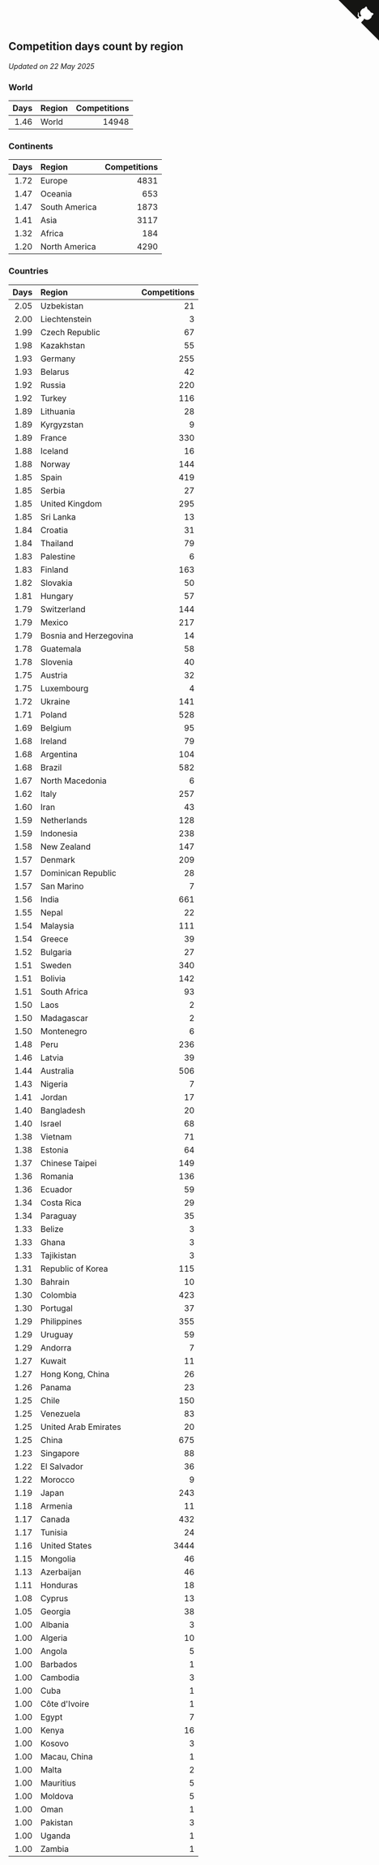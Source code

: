 ## Competition days count by region

*Updated on 22 May 2025*


### World

| Days | Region | Competitions |
| ---: | :--- | ---: |
| 1.46 | World | 14948 |

### Continents

| Days | Region | Competitions |
| ---: | :--- | ---: |
| 1.72 | Europe | 4831 |
| 1.47 | Oceania | 653 |
| 1.47 | South America | 1873 |
| 1.41 | Asia | 3117 |
| 1.32 | Africa | 184 |
| 1.20 | North America | 4290 |

### Countries

| Days | Region | Competitions |
| ---: | :--- | ---: |
| 2.05 | Uzbekistan | 21 |
| 2.00 | Liechtenstein | 3 |
| 1.99 | Czech Republic | 67 |
| 1.98 | Kazakhstan | 55 |
| 1.93 | Germany | 255 |
| 1.93 | Belarus | 42 |
| 1.92 | Russia | 220 |
| 1.92 | Turkey | 116 |
| 1.89 | Lithuania | 28 |
| 1.89 | Kyrgyzstan | 9 |
| 1.89 | France | 330 |
| 1.88 | Iceland | 16 |
| 1.88 | Norway | 144 |
| 1.85 | Spain | 419 |
| 1.85 | Serbia | 27 |
| 1.85 | United Kingdom | 295 |
| 1.85 | Sri Lanka | 13 |
| 1.84 | Croatia | 31 |
| 1.84 | Thailand | 79 |
| 1.83 | Palestine | 6 |
| 1.83 | Finland | 163 |
| 1.82 | Slovakia | 50 |
| 1.81 | Hungary | 57 |
| 1.79 | Switzerland | 144 |
| 1.79 | Mexico | 217 |
| 1.79 | Bosnia and Herzegovina | 14 |
| 1.78 | Guatemala | 58 |
| 1.78 | Slovenia | 40 |
| 1.75 | Austria | 32 |
| 1.75 | Luxembourg | 4 |
| 1.72 | Ukraine | 141 |
| 1.71 | Poland | 528 |
| 1.69 | Belgium | 95 |
| 1.68 | Ireland | 79 |
| 1.68 | Argentina | 104 |
| 1.68 | Brazil | 582 |
| 1.67 | North Macedonia | 6 |
| 1.62 | Italy | 257 |
| 1.60 | Iran | 43 |
| 1.59 | Netherlands | 128 |
| 1.59 | Indonesia | 238 |
| 1.58 | New Zealand | 147 |
| 1.57 | Denmark | 209 |
| 1.57 | Dominican Republic | 28 |
| 1.57 | San Marino | 7 |
| 1.56 | India | 661 |
| 1.55 | Nepal | 22 |
| 1.54 | Malaysia | 111 |
| 1.54 | Greece | 39 |
| 1.52 | Bulgaria | 27 |
| 1.51 | Sweden | 340 |
| 1.51 | Bolivia | 142 |
| 1.51 | South Africa | 93 |
| 1.50 | Laos | 2 |
| 1.50 | Madagascar | 2 |
| 1.50 | Montenegro | 6 |
| 1.48 | Peru | 236 |
| 1.46 | Latvia | 39 |
| 1.44 | Australia | 506 |
| 1.43 | Nigeria | 7 |
| 1.41 | Jordan | 17 |
| 1.40 | Bangladesh | 20 |
| 1.40 | Israel | 68 |
| 1.38 | Vietnam | 71 |
| 1.38 | Estonia | 64 |
| 1.37 | Chinese Taipei | 149 |
| 1.36 | Romania | 136 |
| 1.36 | Ecuador | 59 |
| 1.34 | Costa Rica | 29 |
| 1.34 | Paraguay | 35 |
| 1.33 | Belize | 3 |
| 1.33 | Ghana | 3 |
| 1.33 | Tajikistan | 3 |
| 1.31 | Republic of Korea | 115 |
| 1.30 | Bahrain | 10 |
| 1.30 | Colombia | 423 |
| 1.30 | Portugal | 37 |
| 1.29 | Philippines | 355 |
| 1.29 | Uruguay | 59 |
| 1.29 | Andorra | 7 |
| 1.27 | Kuwait | 11 |
| 1.27 | Hong Kong, China | 26 |
| 1.26 | Panama | 23 |
| 1.25 | Chile | 150 |
| 1.25 | Venezuela | 83 |
| 1.25 | United Arab Emirates | 20 |
| 1.25 | China | 675 |
| 1.23 | Singapore | 88 |
| 1.22 | El Salvador | 36 |
| 1.22 | Morocco | 9 |
| 1.19 | Japan | 243 |
| 1.18 | Armenia | 11 |
| 1.17 | Canada | 432 |
| 1.17 | Tunisia | 24 |
| 1.16 | United States | 3444 |
| 1.15 | Mongolia | 46 |
| 1.13 | Azerbaijan | 46 |
| 1.11 | Honduras | 18 |
| 1.08 | Cyprus | 13 |
| 1.05 | Georgia | 38 |
| 1.00 | Albania | 3 |
| 1.00 | Algeria | 10 |
| 1.00 | Angola | 5 |
| 1.00 | Barbados | 1 |
| 1.00 | Cambodia | 3 |
| 1.00 | Cuba | 1 |
| 1.00 | Côte d'Ivoire | 1 |
| 1.00 | Egypt | 7 |
| 1.00 | Kenya | 16 |
| 1.00 | Kosovo | 3 |
| 1.00 | Macau, China | 1 |
| 1.00 | Malta | 2 |
| 1.00 | Mauritius | 5 |
| 1.00 | Moldova | 5 |
| 1.00 | Oman | 1 |
| 1.00 | Pakistan | 3 |
| 1.00 | Uganda | 1 |
| 1.00 | Zambia | 1 |


<a href="https://github.com/jonatanklosko/wca_statistics" class="github-corner" aria-label="View source on Github"><svg width="80" height="80" viewBox="0 0 250 250" style="fill:#151513; color:#fff; position: absolute; top: 0; border: 0; right: 0;" aria-hidden="true"><path d="M0,0 L115,115 L130,115 L142,142 L250,250 L250,0 Z"></path><path d="M128.3,109.0 C113.8,99.7 119.0,89.6 119.0,89.6 C122.0,82.7 120.5,78.6 120.5,78.6 C119.2,72.0 123.4,76.3 123.4,76.3 C127.3,80.9 125.5,87.3 125.5,87.3 C122.9,97.6 130.6,101.9 134.4,103.2" fill="currentColor" style="transform-origin: 130px 106px;" class="octo-arm"></path><path d="M115.0,115.0 C114.9,115.1 118.7,116.5 119.8,115.4 L133.7,101.6 C136.9,99.2 139.9,98.4 142.2,98.6 C133.8,88.0 127.5,74.4 143.8,58.0 C148.5,53.4 154.0,51.2 159.7,51.0 C160.3,49.4 163.2,43.6 171.4,40.1 C171.4,40.1 176.1,42.5 178.8,56.2 C183.1,58.6 187.2,61.8 190.9,65.4 C194.5,69.0 197.7,73.2 200.1,77.6 C213.8,80.2 216.3,84.9 216.3,84.9 C212.7,93.1 206.9,96.0 205.4,96.6 C205.1,102.4 203.0,107.8 198.3,112.5 C181.9,128.9 168.3,122.5 157.7,114.1 C157.9,116.9 156.7,120.9 152.7,124.9 L141.0,136.5 C139.8,137.7 141.6,141.9 141.8,141.8 Z" fill="currentColor" class="octo-body"></path></svg></a><style>.github-corner:hover .octo-arm{animation:octocat-wave 560ms ease-in-out}@keyframes octocat-wave{0%,100%{transform:rotate(0)}20%,60%{transform:rotate(-25deg)}40%,80%{transform:rotate(10deg)}}@media (max-width:500px){.github-corner:hover .octo-arm{animation:none}.github-corner .octo-arm{animation:octocat-wave 560ms ease-in-out}}</style>
